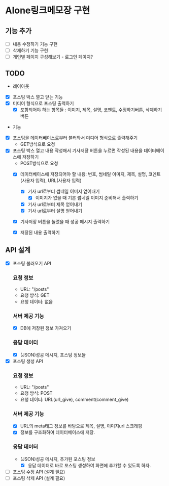 # Alone링크메모장 구현

## 기능 추가 
- [ ] 내용 수정하기 기능 구현 
- [ ] 삭제하기 기능 구현 
- [ ] 개인별 페이지 구성해보기 - 로그인 페이지? 
## TODO 
* 레이아웃
- [x] 포스팅 박스 열고 닫는 기능 
- [x] 미디어 형식으로 포스팅 출력하기
  - [x] 포함되어야 하는 항목들 : 이미지, 제목, 설명, 코멘트, 수정하기버튼, 삭제하기버튼
* 기능 
- [x] 포스팅을 데이터베이스로부터 불러와서 미디어 형식으로 출력해주기 
  - GET방식으로 요청 
- [x] 포스팅 박스 열고 내용 작성해서 기사저장 버튼을 누르면 작성된 내용을 데이터베이스에 저장하기 
  - POST방식으로 요청 
  - [x] 데이터베이스에 저장되어야 할 내용: 번호, 썸네일 이미지, 제목, 설명, 코멘트(사용자 입력), URL(사용자 입력)
    - [x] 기사 url로부터 썸네일 이미지 얻어내기 
      - [x] 이미지가 없을 때 기본 썸네일 이미지 준비해서 출력하기
    - [x] 기사 url로부터 제목 얻어내기 
    - [x] 기사 url로부터 설명 얻어내기 
  - [x] 기사저장 버튼을 눌렀을 때 성공 메시지 출력하기 
  - [x] 저장된 내용 출력하기 

  
## API 설계 
- [x] 포스팅 불러오기 API
  ### 요청 정보
  - URL: "/posts"
  - 요청 방식: GET
  - 요청 데이터: 없음
  ### 서버 제공 기능 
  - [x] DB에 저장된 정보 가져오기 
  ### 응답 데이터 
  - [x] (JSON)성공 메시지, 포스팅 정보들

- [x] 포스팅 생성 API 
  ### 요청 정보 
  - URL: "/posts"
  - 요청 방식: POST
  - 요청 데이터: URL(url_give), comment(comment_give)
  ### 서버 제공 기능 
  - [x] URL의 meta태그 정보를 바탕으로 제목, 설명, 이미지url 스크래핑 
  - [x] 정보를 구조화하여 데이터베이스에 저장. 
  ### 응답 데이터 
  - (JSON)성공 메시지, 추가된 포스팅 정보
    - [x] 응답 데이터로 바로 포스팅 생성하여 화면에 추가할 수 있도록 하자. 

- [ ] 포스팅 수정 API (설계 필요)
- [ ] 포스팅 삭제 API (설계 필요)